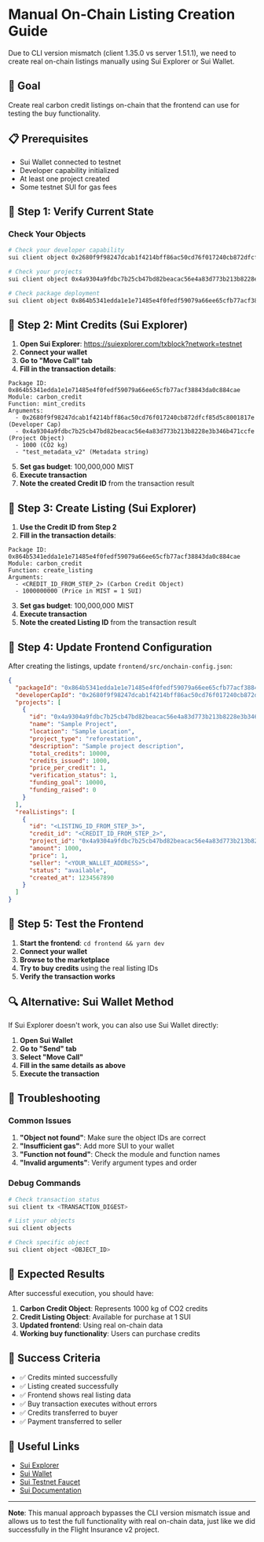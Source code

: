 # Manual On-Chain Listing Creation Guide

Due to CLI version mismatch (client 1.35.0 vs server 1.51.1), we need to create real on-chain listings manually using Sui Explorer or Sui Wallet.

## 🎯 Goal
Create real carbon credit listings on-chain that the frontend can use for testing the buy functionality.

## 📋 Prerequisites
- Sui Wallet connected to testnet
- Developer capability initialized
- At least one project created
- Some testnet SUI for gas fees

## 🔧 Step 1: Verify Current State

### Check Your Objects
```bash
# Check your developer capability
sui client object 0x2680f9f98247dcab1f4214bff86ac50cd76f017240cb872dfcf85d5c8001817e

# Check your projects
sui client object 0x4a9304a9fdbc7b25cb47bd82beacac56e4a83d773b213b8228e3b346b471ccfe

# Check package deployment
sui client object 0x864b5341edda1e1e71485e4f0fedf59079a66ee65cfb77acf38843da0c884cae
```

## 🚀 Step 2: Mint Credits (Sui Explorer)

1. **Open Sui Explorer**: https://suiexplorer.com/txblock?network=testnet
2. **Connect your wallet**
3. **Go to "Move Call" tab**
4. **Fill in the transaction details**:

```
Package ID: 0x864b5341edda1e1e71485e4f0fedf59079a66ee65cfb77acf38843da0c884cae
Module: carbon_credit
Function: mint_credits
Arguments:
  - 0x2680f9f98247dcab1f4214bff86ac50cd76f017240cb872dfcf85d5c8001817e (Developer Cap)
  - 0x4a9304a9fdbc7b25cb47bd82beacac56e4a83d773b213b8228e3b346b471ccfe (Project Object)
  - 1000 (CO2 kg)
  - "test_metadata_v2" (Metadata string)
```

5. **Set gas budget**: 100,000,000 MIST
6. **Execute transaction**
7. **Note the created Credit ID** from the transaction result

## 🏪 Step 3: Create Listing (Sui Explorer)

1. **Use the Credit ID from Step 2**
2. **Fill in the transaction details**:

```
Package ID: 0x864b5341edda1e1e71485e4f0fedf59079a66ee65cfb77acf38843da0c884cae
Module: carbon_credit
Function: create_listing
Arguments:
  - <CREDIT_ID_FROM_STEP_2> (Carbon Credit Object)
  - 1000000000 (Price in MIST = 1 SUI)
```

3. **Set gas budget**: 100,000,000 MIST
4. **Execute transaction**
5. **Note the created Listing ID** from the transaction result

## 🔄 Step 4: Update Frontend Configuration

After creating the listings, update `frontend/src/onchain-config.json`:

```json
{
  "packageId": "0x864b5341edda1e1e71485e4f0fedf59079a66ee65cfb77acf38843da0c884cae",
  "developerCapId": "0x2680f9f98247dcab1f4214bff86ac50cd76f017240cb872dfcf85d5c8001817e",
  "projects": [
    {
      "id": "0x4a9304a9fdbc7b25cb47bd82beacac56e4a83d773b213b8228e3b346b471ccfe",
      "name": "Sample Project",
      "location": "Sample Location",
      "project_type": "reforestation",
      "description": "Sample project description",
      "total_credits": 10000,
      "credits_issued": 1000,
      "price_per_credit": 1,
      "verification_status": 1,
      "funding_goal": 10000,
      "funding_raised": 0
    }
  ],
  "realListings": [
    {
      "id": "<LISTING_ID_FROM_STEP_3>",
      "credit_id": "<CREDIT_ID_FROM_STEP_2>",
      "project_id": "0x4a9304a9fdbc7b25cb47bd82beacac56e4a83d773b213b8228e3b346b471ccfe",
      "amount": 1000,
      "price": 1,
      "seller": "<YOUR_WALLET_ADDRESS>",
      "status": "available",
      "created_at": 1234567890
    }
  ]
}
```

## 🧪 Step 5: Test the Frontend

1. **Start the frontend**: `cd frontend && yarn dev`
2. **Connect your wallet**
3. **Browse to the marketplace**
4. **Try to buy credits** using the real listing IDs
5. **Verify the transaction works**

## 🔍 Alternative: Sui Wallet Method

If Sui Explorer doesn't work, you can also use Sui Wallet directly:

1. **Open Sui Wallet**
2. **Go to "Send" tab**
3. **Select "Move Call"**
4. **Fill in the same details as above**
5. **Execute the transaction**

## 🐛 Troubleshooting

### Common Issues

1. **"Object not found"**: Make sure the object IDs are correct
2. **"Insufficient gas"**: Add more SUI to your wallet
3. **"Function not found"**: Check the module and function names
4. **"Invalid arguments"**: Verify argument types and order

### Debug Commands

```bash
# Check transaction status
sui client tx <TRANSACTION_DIGEST>

# List your objects
sui client objects

# Check specific object
sui client object <OBJECT_ID>
```

## 📝 Expected Results

After successful execution, you should have:

1. **Carbon Credit Object**: Represents 1000 kg of CO2 credits
2. **Credit Listing Object**: Available for purchase at 1 SUI
3. **Updated frontend**: Using real on-chain data
4. **Working buy functionality**: Users can purchase credits

## 🎉 Success Criteria

- ✅ Credits minted successfully
- ✅ Listing created successfully  
- ✅ Frontend shows real listing data
- ✅ Buy transaction executes without errors
- ✅ Credits transferred to buyer
- ✅ Payment transferred to seller

## 🔗 Useful Links

- [Sui Explorer](https://suiexplorer.com/txblock?network=testnet)
- [Sui Wallet](https://chrome.google.com/webstore/detail/sui-wallet/opcgpfmipidbgpenhmajoajpbobppdil)
- [Sui Testnet Faucet](https://suiexplorer.com/faucet?network=testnet)
- [Sui Documentation](https://docs.sui.io/)

---

**Note**: This manual approach bypasses the CLI version mismatch issue and allows us to test the full functionality with real on-chain data, just like we did successfully in the Flight Insurance v2 project. 
